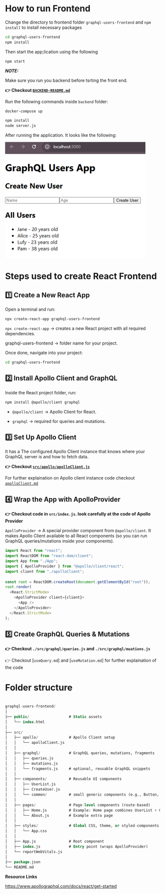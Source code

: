 # How to run Frontend

Change the directory to frontend folder `graphql-users-frontend` and `npm install` to install necessary packages

```bash
cd graphql-users-frontend
npm install
```

Then start the app;lication using the following

```bash
npm start
```

**_NOTE:_**

Make sure you run you backend before tsrting the front end.

**👉 Checkout [`BACKEND-README.md`](/backend/BACKEND-README.md)**

Run the following commands inside `backend` folder:

```bash
docker-compose up
```

```bash
npm install
node server.js
```

After running the application. It looks like the following:

![localhoseImage](./graphql-users-frontend/docs/browserImage.png)

# Steps used to create React Frontend

## 1️⃣ Create a New React App

Open a terminal and run:

```bash
npx create-react-app graphql-users-frontend
```

`npx create-react-app` → creates a new React project with all required dependencies.

graphql-users-frontend → folder name for your project.

Once done, navigate into your project:

```bash
cd graphql-users-frontend
```

## 2️⃣ Install Apollo Client and GraphQL

Inside the React project folder, run:

```bash
npm install @apollo/client graphql
```

- `@apollo/client` → Apollo Client for React.

- `graphql` → required for queries and mutations.

## 3️⃣ Set Up Apollo Client

It has a The configured Apollo Client instance that knows where your GraphQL server is and how to fetch data.

**👉 Checkout [`src/apollo/apolloClient.js`](./src/apollo/apolloClient.js)**

For further explaination on Apollo client instance code checkout [`apolloClient.md`]()

## 4️⃣ Wrap the App with ApolloProvider

**👉 Checkout code in `src/index.js`. look carefully at the code of Apollo Provider**

`ApolloProvider` → A special provider component from `@apollo/client`. It makes Apollo Client available to all React components (so you can run GraphQL queries/mutations inside your components).

```javascript
import React from "react";
import ReactDOM from "react-dom/client";
import App from "./App";
import { ApolloProvider } from "@apollo/client/react";
import client from "./apolloClient";

const root = ReactDOM.createRoot(document.getElementById("root"));
root.render(
  <React.StrictMode>
    <ApolloProvider client={client}>
      <App />
    </ApolloProvider>
  </React.StrictMode>
);
```

## 5️⃣ Create GraphQL Queries & Mutations

**👉 Checkout `./src/graphql/queries.js` and `./src/graphql/muations.js`**

👉 Checkout [`useQuery.md`] and [`useMutation.md`] for further explaination of the code

# Folder structure

```sql

graphql-users-frontend/
│
├── public/                  # Static assets
│   └── index.html
│
├── src/
│   ├── apollo/              # Apollo Client setup
│   │   └── apolloClient.js
│   │
│   ├── graphql/             # GraphQL queries, mutations, fragments
│   │   ├── queries.js
│   │   ├── mutations.js
│   │   └── fragments.js     # optional, reusable GraphQL snippets
│   │
│   ├── components/          # Reusable UI components
│   │   ├── UserList.js
│   │   ├── CreateUser.js
│   │   └── common/          # small generic components (e.g., Button, Input)
│   │
│   ├── pages/               # Page-level components (route-based)
│   │   ├── Home.js          # Example: Home page combines UserList + CreateUser
│   │   └── About.js         # Example extra page
│   │
│   ├── styles/              # Global CSS, theme, or styled-components
│   │   └── App.css
│   │
│   ├── App.js               # Root component
│   ├── index.js             # Entry point (wraps ApolloProvider)
│   └── reportWebVitals.js
│
├── package.json
└── README.md
```

**Resource Links**

https://www.apollographql.com/docs/react/get-started
